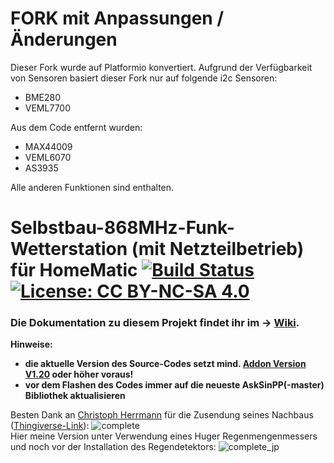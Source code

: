 # FORK mit Anpassungen / Änderungen
Dieser Fork wurde auf Platformio konvertiert.
Aufgrund der Verfügbarkeit von Sensoren basiert dieser Fork nur auf folgende i2c Sensoren:
- BME280      
- VEML7700

Aus dem Code entfernt wurden:
- MAX44009
- VEML6070
- AS3935

Alle anderen Funktionen sind enthalten.

# Selbstbau-868MHz-Funk-Wetterstation (mit Netzteilbetrieb) für HomeMatic [![Build Status](https://travis-ci.org/jp112sdl/HB-UNI-Sen-WEA.svg?branch=master)](https://travis-ci.org/jp112sdl/HB-UNI-Sen-WEA) [![License: CC BY-NC-SA 4.0](https://img.shields.io/badge/License-CC%20BY--NC--SA%204.0-lightgrey.svg)](https://creativecommons.org/licenses/by-nc-sa/4.0/)

### Die Dokumentation zu diesem Projekt findet ihr im -> [Wiki](https://github.com/jp112sdl/HB-UNI-Sen-WEA/wiki).

**Hinweise:**
  - **die aktuelle Version des Source-Codes setzt mind. [Addon Version V1.20](https://github.com/jp112sdl/HB-UNI-Sen-WEA/wiki/Addon) oder höher voraus!**
  - **vor dem Flashen des Codes immer auf die neueste AskSinPP(-master) Bibliothek aktualisieren**

Besten Dank an [Christoph Herrmann](https://www.facebook.com/hermi.leipzig) für die Zusendung seines Nachbaus ([Thingiverse-Link](https://www.thingiverse.com/thing:3173141)):
![complete](Images/sample1_1.jpg)
<br/>
Hier meine Version unter Verwendung eines Huger Regenmengenmessers und noch vor der Installation des Regendetektors:
![complete_jp](Images/4.png)

